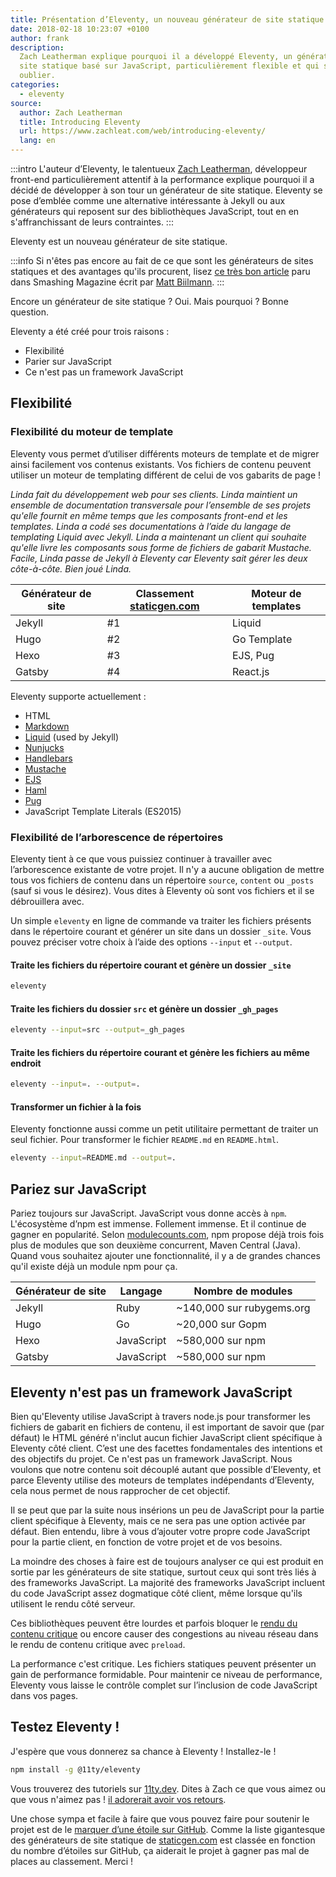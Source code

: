 ```yaml
---
title: Présentation d’Eleventy, un nouveau générateur de site statique
date: 2018-02-18 10:23:07 +0100
author: frank
description:
  Zach Leatherman explique pourquoi il a développé Eleventy, un générateur de
  site statique basé sur JavaScript, particulièrement flexible et qui sait se faire
  oublier.
categories:
  - eleventy
source:
  author: Zach Leatherman
  title: Introducing Eleventy
  url: https://www.zachleat.com/web/introducing-eleventy/
  lang: en
---
```

:::intro
L'auteur d’Eleventy, le talentueux [Zach Leatherman](https://twitter.com/zachleat), développeur front-end particulièrement attentif à la performance explique pourquoi il a décidé de développer à son tour un générateur de site statique. Eleventy se pose d’emblée comme une alternative intéressante à Jekyll ou aux générateurs qui reposent sur des bibliothèques JavaScript, tout en en s'affranchissant de leurs contraintes.
:::

Eleventy est un nouveau générateur de site statique.

:::info
Si n'êtes pas encore au fait de ce que sont les générateurs de sites statiques et des avantages qu'ils procurent, lisez [ce très bon article](https://www.smashingmagazine.com/2015/11/modern-static-website-generators-next-big-thing/) paru dans Smashing Magazine écrit par [Matt Biilmann](https://twitter.com/biilmann).
:::

Encore un générateur de site statique ? Oui. Mais pourquoi ? Bonne question.

Eleventy a été créé pour trois raisons :

- Flexibilité
- Parier sur JavaScript
- Ce n'est pas un framework JavaScript

## Flexibilité

### Flexibilité du moteur de template

Eleventy vous permet d’utiliser différents moteurs de template et de migrer ainsi facilement vos contenus existants. Vos fichiers de contenu peuvent utiliser un moteur de templating différent de celui de vos gabarits de page !

_Linda fait du développement web pour ses clients. Linda maintient un ensemble de documentation transversale pour l’ensemble de ses projets qu'elle fournit en même temps que les composants front-end et les templates. Linda a codé ses documentations à l’aide du langage de templating Liquid avec Jekyll. Linda a maintenant un client qui souhaite qu'elle livre les composants sous forme de fichiers de gabarit Mustache. Facile, Linda passe de Jekyll à Eleventy car Eleventy sait gérer les deux côte-à-côte. Bien joué Linda._

| Générateur de site | Classement [staticgen.com](https://www.staticgen.com/) | Moteur de templates |
| ------------------ | ------------------------------------------------------ | ------------------- |
| Jekyll             | #1                                                     | Liquid              |
| Hugo               | #2                                                     | Go Template         |
| Hexo               | #3                                                     | EJS, Pug            |
| Gatsby             | #4                                                     | React.js            |

Eleventy supporte actuellement :

- HTML
- [Markdown](https://github.com/markdown-it/markdown-it)
- [Liquid](https://www.npmjs.com/package/liquidjs) (used by Jekyll)
- [Nunjucks](https://mozilla.github.io/nunjucks/)
- [Handlebars](https://github.com/wycats/handlebars.js)
- [Mustache](https://github.com/janl/mustache.js/)
- [EJS](https://www.npmjs.com/package/ejs)
- [Haml](https://github.com/tj/haml.js)
- [Pug](https://github.com/pugjs/pug)
- JavaScript Template Literals (ES2015)

### Flexibilité de l’arborescence de répertoires

Eleventy tient à ce que vous puissiez continuer à travailler avec l’arborescence existante de votre projet. Il n'y a aucune obligation de mettre tous vos fichiers de contenu dans un répertoire `source`, `content` ou `_posts` (sauf si vous le désirez). Vous dites à Eleventy où sont vos fichiers et il se débrouillera avec.

Un simple `eleventy` en ligne de commande va traiter les fichiers présents dans le répertoire courant et générer un site dans un dossier `_site`. Vous pouvez préciser votre choix à l’aide des options `--input` et `--output`.

#### Traite les fichiers du répertoire courant et génère un dossier `_site`

```sh
eleventy
```

#### Traite les fichiers du dossier `src` et génère un dossier `_gh_pages`

```sh
eleventy --input=src --output=_gh_pages
```

#### Traite les fichiers du répertoire courant et génère les fichiers au même endroit

```sh
eleventy --input=. --output=.
```

#### Transformer un fichier à la fois

Eleventy fonctionne aussi comme un petit utilitaire permettant de traiter un seul fichier. Pour transformer le fichier `README.md` en `README.html`.

```sh
eleventy --input=README.md --output=.
```

## Pariez sur JavaScript

Pariez toujours sur JavaScript. JavaScript vous donne accès à `npm`. L'écosystème d’npm est immense. Follement immense. Et il continue de gagner en popularité. Selon [modulecounts.com](http://www.modulecounts.com/), npm propose déjà trois fois plus de modules que son deuxième concurrent, Maven Central (Java). Quand vous souhaitez ajouter une fonctionnalité, il y a de grandes chances qu'il existe déjà un module npm pour ça.

| Générateur de site | Langage    | Nombre de modules         |
| ------------------ | ---------- | ------------------------- |
| Jekyll             | Ruby       | ~140,000 sur rubygems.org |
| Hugo               | Go         | ~20,000 sur Gopm          |
| Hexo               | JavaScript | ~580,000 sur npm          |
| Gatsby             | JavaScript | ~580,000 sur npm          |

## Eleventy n'est pas un framework JavaScript

Bien qu'Eleventy utilise JavaScript à travers node.js pour transformer les fichiers de gabarit en fichiers de contenu, il est important de savoir que (par défaut) le HTML généré n'inclut aucun fichier JavaScript client spécifique à Eleventy côté client. C’est une des facettes fondamentales des intentions et des objectifs du projet. Ce n'est pas un framework JavaScript. Nous voulons que notre contenu soit découplé autant que possible d’Eleventy, et parce Eleventy utilise des moteurs de templates indépendants d’Eleventy, cela nous permet de nous rapprocher de cet objectif.

Il se peut que par la suite nous insérions un peu de JavaScript pour la partie client spécifique à Eleventy, mais ce ne sera pas une option activée par défaut. Bien entendu, libre à vous d’ajouter votre propre code JavaScript pour la partie client, en fonction de votre projet et de vos besoins.

La moindre des choses à faire est de toujours analyser ce qui est produit en sortie par les générateurs de site statique, surtout ceux qui sont très liés à des frameworks JavaScript. La majorité des frameworks JavaScript incluent du code JavaScript assez dogmatique côté client, même lorsque qu'ils utilisent le rendu côté serveur.

Ces bibliothèques peuvent être lourdes et parfois bloquer le [rendu du contenu critique](https://developers.google.com/web/fundamentals/performance/critical-rendering-path/) ou encore causer des congestions au niveau réseau dans le rendu de contenu critique avec `preload`.

La performance c'est critique. Les fichiers statiques peuvent présenter un gain de performance formidable. Pour maintenir ce niveau de performance, Eleventy vous laisse le contrôle complet sur l’inclusion de code JavaScript dans vos pages.

## Testez Eleventy !

J'espère que vous donnerez sa chance à Eleventy ! Installez-le !

```sh
npm install -g @11ty/eleventy
```

Vous trouverez des tutoriels sur [11ty.dev](https://www.11ty.dev/). Dites à Zach ce que vous aimez ou que vous n'aimez pas ! [il adorerait avoir vos retours](https://twitter.com/zachleat).

Une chose sympa et facile à faire que vous pouvez faire pour soutenir le projet est de le [marquer d’une étoile sur GitHub](https://github.com/11ty/eleventy). Comme la liste gigantesque des générateurs de site statique de [staticgen.com](https://www.staticgen.com/) est classée en fonction du nombre d’étoiles sur GitHub, ça aiderait le projet à gagner pas mal de places au classement. Merci !
